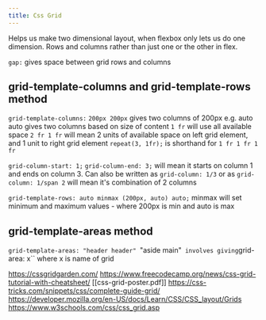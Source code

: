 ```yaml
---
title: Css Grid
---
```


Helps us make two dimensional layout, when flexbox only lets us do one dimension. Rows and columns rather than just one or the other in flex.

`gap:` gives space between grid rows and columns

## grid-template-columns and grid-template-rows method

`grid-template-columns:`
`200px 200px` gives two columns of 200px
e.g. auto auto gives two columns based on size of content
`1 fr` will use all available space
`2 fr 1 fr` will mean 2 units of available space on left grid element, and 1 unit to right grid element
`repeat(3, 1fr);` is shorthand for `1 fr 1 fr 1 fr`

`grid-column-start: 1;`
`grid-column-end: 3;` will mean it starts on column 1 and ends on column 3.
Can also be written as `grid-column: 1/3`
or as `grid-column: 1/span 2` will mean it's combination of 2 columns

`grid-template-rows: auto minmax (200px, auto) auto;`
minmax will set minimum and maximum values - where 200px is min and auto is max

## grid-template-areas method

`grid-template-areas: "header header"
`"aside main"`
involves giving`grid-area: x`` where x is name of grid

https://cssgridgarden.com/
https://www.freecodecamp.org/news/css-grid-tutorial-with-cheatsheet/
[[css-grid-poster.pdf]]
https://css-tricks.com/snippets/css/complete-guide-grid/
https://developer.mozilla.org/en-US/docs/Learn/CSS/CSS_layout/Grids
https://www.w3schools.com/css/css_grid.asp
